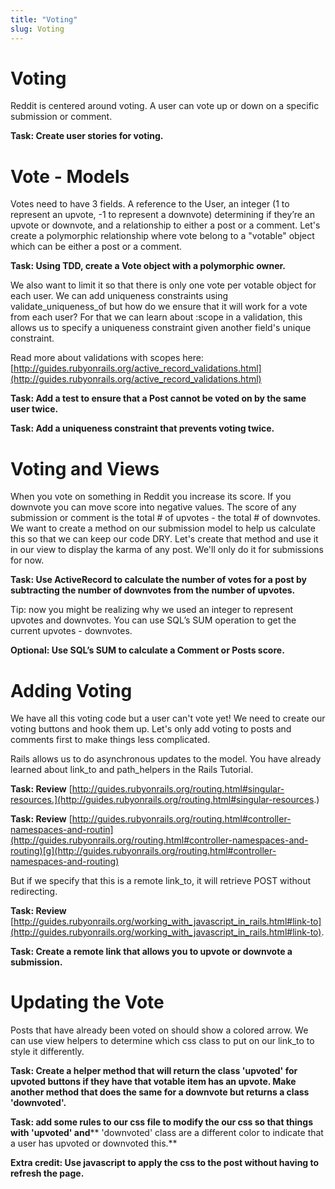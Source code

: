 ```yaml
---
title: "Voting"
slug: Voting
---
```


# Voting

Reddit is centered around voting.  A user can vote up or down on a specific submission or comment.  

**Task: Create user stories for voting.**

# Vote - Models

Votes need to have 3 fields. A reference to the User, an integer (1 to represent an upvote, -1 to represent a downvote) determining if they’re an upvote or downvote, and a relationship to either a post or a comment. Let's create a polymorphic relationship where vote belong to a "votable" object which can be either a post or a comment.

**Task: Using TDD, create a Vote object with a polymorphic owner.**

We also want to limit it so that there is only one vote per votable object for each user. We can add uniqueness constraints using validate_uniqueness_of but how do we ensure that it will work for a vote from each user? For that we can learn about :scope in a validation, this allows us to specify a uniqueness constraint given another field's unique constraint. 

Read more about validations with scopes here: [http://guides.rubyonrails.org/active_record_validations.html](http://guides.rubyonrails.org/active_record_validations.html) 

**Task: Add a test to ensure that a Post cannot be voted on by the same user twice.**

**Task: Add a uniqueness constraint that prevents voting twice.**

# Voting and Views

When you vote on something in Reddit you increase its score. If you downvote you can move score into negative values. The score of any submission or comment is the total # of upvotes - the total # of downvotes. We want to create a method on our submission model to help us calculate this so that we can keep our code DRY. Let's create that method and use it in our view to display the karma of any post. We'll only do it for submissions for now. 

**Task: Use ActiveRecord to calculate the number of votes for a post by subtracting the number of downvotes from the number of upvotes.**

Tip: now you might be realizing why we used an integer to represent upvotes and downvotes. You can use SQL’s SUM operation to get the current upvotes - downvotes.

**Optional: Use SQL’s SUM to calculate a Comment or Posts score.**

# Adding Voting

We have all this voting code but a user can't vote yet! We need to create our voting buttons and hook them up. Let's only add voting to posts and comments first to make things less complicated.

Rails allows us to do asynchronous updates to the model. You have already learned about link_to and path_helpers in the Rails Tutorial.

**Task: Review** [http://guides.rubyonrails.org/routing.html#singular-resources.](http://guides.rubyonrails.org/routing.html#singular-resources.)

**Task: Review** [http://guides.rubyonrails.org/routing.html#controller-namespaces-and-routin](http://guides.rubyonrails.org/routing.html#controller-namespaces-and-routing)[g](http://guides.rubyonrails.org/routing.html#controller-namespaces-and-routing) 

But if we specify that this is a remote link_to, it will retrieve POST without redirecting.  

**Task: Review** [http://guides.rubyonrails.org/working_with_javascript_in_rails.html#link-to](http://guides.rubyonrails.org/working_with_javascript_in_rails.html#link-to). 

**Task: Create a remote link that allows you to upvote or downvote a submission.**

# Updating the Vote

Posts that have already been voted on should show a colored arrow. We can use view helpers to determine which css class to put on our link_to to style it differently.

**Task: Create a helper method that will return the class 'upvoted' for upvoted buttons if they have that votable item has an upvote. Make another method that does the same for a downvote but returns a class 'downvoted'.**

**Task: add some rules to our css file to modify the our css so that things with 'upvoted' and**** 'downvoted' class are a different color to indicate that a user has upvoted or downvoted this.**

**Extra credit: Use javascript to apply the css to the post without having to refresh the page.**

